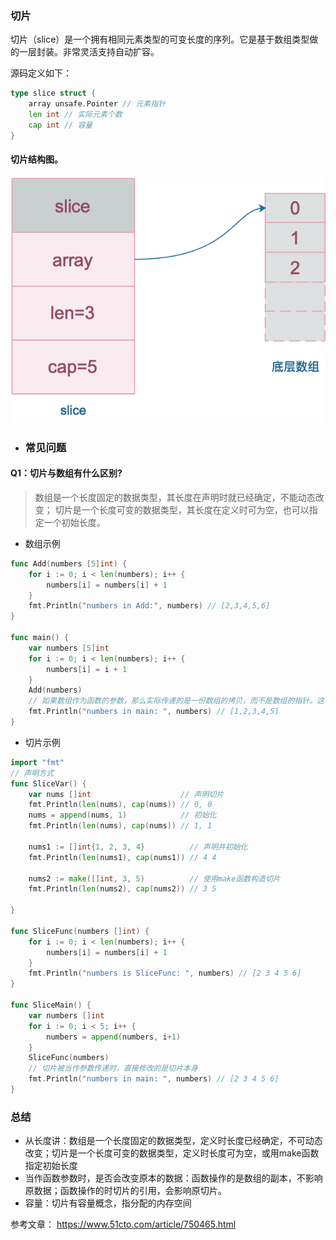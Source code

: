 ### 切片
切片（slice）是一个拥有相同元素类型的可变长度的序列。它是基于数组类型做的一层封装。非常灵活支持自动扩容。

源码定义如下：
```go
type slice struct {
	array unsafe.Pointer // 元素指针
	len int // 实际元素个数
	cap int // 容量
}
```
#### 切片结构图。
![结构图](img/slice-data-type.png)

- ### 常见问题
#### Q1：切片与数组有什么区别?
> 数组是一个长度固定的数据类型，其长度在声明时就已经确定，不能动态改变；
> 切片是一个长度可变的数据类型，其长度在定义时可为空，也可以指定一个初始长度。

- 数组示例
```go
func Add(numbers [5]int) {
	for i := 0; i < len(numbers); i++ {
		numbers[i] = numbers[i] + 1
	}
	fmt.Println("numbers in Add:", numbers) // [2,3,4,5,6]
}

func main() {
	var numbers [5]int
	for i := 0; i < len(numbers); i++ {
		numbers[i] = i + 1
	}
	Add(numbers)
	// 如果数组作为函数的参数，那么实际传递的是一份数组的拷贝，而不是数组的指针。这也就意味着，在函数中修改数组的元素不会影响到原始数组
	fmt.Println("numbers in main: ", numbers) // [1,2,3,4,5]
}
```


- 切片示例
```go
import "fmt"
// 声明方式
func SliceVar() {
	var nums []int                    // 声明切片
	fmt.Println(len(nums), cap(nums)) // 0, 0
	nums = append(nums, 1)            // 初始化
	fmt.Println(len(nums), cap(nums)) // 1, 1

	nums1 := []int{1, 2, 3, 4}          // 声明并初始化
	fmt.Println(len(nums1), cap(nums1)) // 4 4

	nums2 := make([]int, 3, 5)          // 使用make函数构造切片
	fmt.Println(len(nums2), cap(nums2)) // 3 5

}

func SliceFunc(numbers []int) {
	for i := 0; i < len(numbers); i++ {
		numbers[i] = numbers[i] + 1
	}
	fmt.Println("numbers is SliceFunc: ", numbers) // [2 3 4 5 6]
}

func SliceMain() {
	var numbers []int
	for i := 0; i < 5; i++ {
		numbers = append(numbers, i+1)
	}
	SliceFunc(numbers)
	// 切片被当作参数传递时，直接修改的是切片本身
	fmt.Println("numbers in main: ", numbers) // [2 3 4 5 6]
}
```

### 总结
- 从长度讲：数组是一个长度固定的数据类型，定义时长度已经确定，不可动态改变；切片是一个长度可变的数据类型，定义时长度可为空，或用make函数指定初始长度
- 当作函数参数时，是否会改变原本的数据：函数操作的是数组的副本，不影响原数据；函数操作的时切片的引用，会影响原切片。
- 容量：切片有容量概念，指分配的内存空间

参考文章：
https://www.51cto.com/article/750465.html


